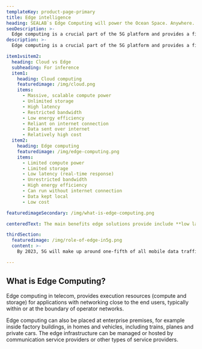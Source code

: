 ```yaml
---
templateKey: product-page-primary
title: Edge intelligence
heading: SEALAB`s Edge Computing will power the Ocean Space. Anywhere. Anytime.
seoDescription: >-
  Edge computing is a crucial part of the 5G platform and provides a first-mover advantage for communication service providers in grabbing new business opportunities.
description: >-
  Edge computing is a crucial part of the 5G platform and provides a first-mover advantage for communication service providers in grabbing new business opportunities.

item1vsitem2:
  heading: Cloud vs Edge
  subheading: For inference
  item1:
    heading: Cloud computing
    featuredimage: /img/cloud.png
    items: 
      - Massive, scalable compute power
      - Unlimited storage
      - High latency
      - Restricted bandwidth
      - Low energy efficiency
      - Reliant on internet connection
      - Data sent over internet 
      - Relatively high cost
  item2:
    heading: Edge computing
    featuredimage: /img/edge-computing.png
    items: 
      - Limited compute power
      - Limited storage
      - Low latency (real-time response)
      - Unrestricted bandwidth
      - High energy efficiency
      - Can run without internet connection
      - Data kept local
      - Low cost

featuredimageSecondary: /img/what-is-edge-computing.png

centeredText: The main benefits edge solutions provide include **low latency**, **high bandwidth**, **device processing** and **data offload** as well as **trusted computing** and **storage**.

thirdSection:
  featuredimage: /img/role-of-edge-in5g.png
  content: >-
    By 2023, 5G will make up around one-fifth of all mobile data traffic, where 25% of the use-cases will depend on edge computing capabilities. The majority of the new 5G revenue potential is expected to come from enterprise & IoT services, of which many will rely on edge computing. Therefore edge capabilities will be a fundamental technology as part of a 5G infrastructure for any service provider.

---
```


## What is Edge Computing?

Edge computing in telecom, provides execution resources (compute and storage) for applications with networking close to the end users, typically within or at the boundary of operator networks. 

Edge computing can also be placed at enterprise premises, for example inside factory buildings, in homes and vehicles, including trains, planes and private cars. The edge infrastructure can be managed or hosted by communication service providers or other types of service providers.
